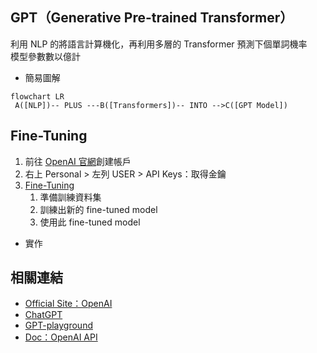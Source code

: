 ## GPT（Generative Pre-trained Transformer）
利用 NLP 的將語言計算機化，再利用多層的 Transformer 預測下個單詞機率  
模型參數數以億計  
* 簡易圖解

```mermaid
flowchart LR
 A([NLP])-- PLUS ---B([Transformers])-- INTO -->C([GPT Model])

```
## Fine-Tuning
1. 前往 [OpenAI 官網](https://openai.com/product)創建帳戶
2. 右上 Personal > 左列 USER > API Keys：取得金鑰
3. [Fine-Tuning](https://platform.openai.com/docs/guides/fine-tuning)
    1. 準備訓練資料集
    2. 訓練出新的 fine-tuned model
    3. 使用此 fine-tuned model
* 實作

## 相關連結
* [Official Site：OpenAI](https://openai.com/product)
* [ChatGPT](https://chat.openai.com/chat)
* [GPT-playground](https://platform.openai.com/playground/p/default-ad-product-description?model=text-davinci-003)
* [Doc：OpenAI API](https://platform.openai.com/docs/api-reference)
